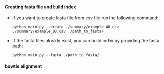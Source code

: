 
#### Creating fasta file and build index ####

* If you want to create fasta file from csv file run the following command:

  ` python main.py --create ./summary/example_AD.csv ./summary/example_DB.csv ./path_to_fasta/ `

* If the fasta files already exist, you can build index by providing the fasta path:

  ` python main.py --fasta ./path_to_fasta/ `

#### bowtie alignment ####


